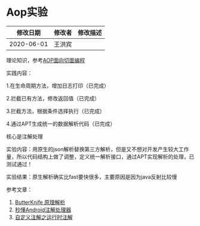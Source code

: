 # Aop实验


|    修改日期    | 修改者  | 修改描述 |
| :--------: | :--: | :--: |
| 2020-06-01 | 王洪宾  |      |

理论知识，参考[AOP面向切面编程](https://github.com/zytc2009/BigTeam_learning/blob/master/Android%E6%8A%80%E6%9C%AF%E7%82%B9/%E8%AE%BE%E8%AE%A1%E6%A8%A1%E5%BC%8F/AOP/AOP%E9%9D%A2%E5%90%91%E5%88%87%E9%9D%A2%E7%BC%96%E7%A8%8B.md)

实践内容：

1.在生命周期方法，增加日志打印（已完成）

2.拦截已有方法，修改返回值（已完成）

3.拦截方法，根据条件选择执行（已完成）

4.通过APT生成统一的数据解析代码（已完成）

   核心是注解处理 

   实验内容：用原生的json解析替换第三方解析，但是又不想对开发产生较大工作量，所以代码结构上做了调整，定义统一解析接口，通过APT实现解析的处理，已测试通过！ 

   实验结果：原生解析确实比fast要快很多，主要原因是因为java反射比较慢



参考文章：

1. [ButterKnife 原理解析](https://www.jianshu.com/p/39fc66aa3297)
2. [秒懂Android注解处理器](https://blog.csdn.net/shusheng0007/article/details/90734159)
3. [自定义注解之运行时注解](https://www.cnblogs.com/a8457013/p/9965551.html)

